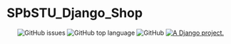 # SPbSTU_Django_Shop

<ul>
<img alt="GitHub issues" src="https://img.shields.io/github/issues/duxevy/SPbSTU_Django_Shop">
<img alt="GitHub top language" src="https://img.shields.io/github/languages/top/duxevy/SPbSTU_Django_Shop">
<img alt="GitHub" src="https://img.shields.io/github/license/duxevy/SPbSTU_Django_Shop">
<a href="http://www.djangoproject.com/"><img src="https://www.djangoproject.com/m/img/badges/djangoproject120x25.gif" border="0" alt="A Django project." title="A Django project." /></a>
</ul>
